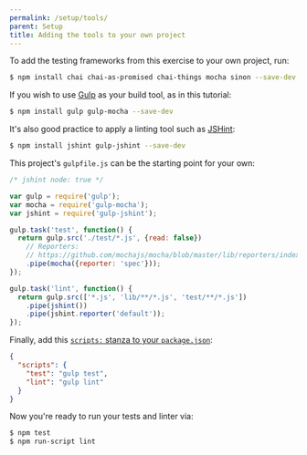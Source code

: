 ```yaml
---
permalink: /setup/tools/
parent: Setup
title: Adding the tools to your own project
---
```

To add the testing frameworks from this exercise to your own project, run:

```sh
$ npm install chai chai-as-promised chai-things mocha sinon --save-dev
```

If you wish to use [Gulp](https://www.npmjs.com/package/gulp) as your build
tool, as in this tutorial: 

```sh
$ npm install gulp gulp-mocha --save-dev
```

It's also good practice to apply a linting tool such as
[JSHint](https://www.npmjs.com/package/jshint):

```sh
$ npm install jshint gulp-jshint --save-dev
```

This project's `gulpfile.js` can be the starting point for your own:

```js
/* jshint node: true */

var gulp = require('gulp');
var mocha = require('gulp-mocha');
var jshint = require('gulp-jshint');

gulp.task('test', function() {
  return gulp.src('./test/*.js', {read: false})
    // Reporters:
    // https://github.com/mochajs/mocha/blob/master/lib/reporters/index.js
    .pipe(mocha({reporter: 'spec'}));
});

gulp.task('lint', function() {
  return gulp.src(['*.js', 'lib/**/*.js', 'test/**/*.js'])
    .pipe(jshint())
    .pipe(jshint.reporter('default'));
});
```

Finally, add this [`scripts:` stanza to your
`package.json`](https://docs.npmjs.com/files/package.json#scripts):

```json
{
  "scripts": {
    "test": "gulp test",
    "lint": "gulp lint"
  }
}
```

Now you're ready to run your tests and linter via:

```sh
$ npm test
$ npm run-script lint
```
